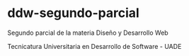 # ddw-segundo-parcial
Segundo parcial de la materia Diseño y Desarrollo Web

Tecnicatura Universitaria en Desarrollo de Software - UADE

